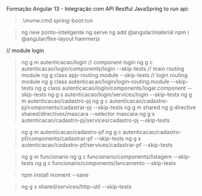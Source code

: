 Formação Angular 13 - Integração com API Restful JavaSpring
to run api:
>	.\mvnw.cmd spring-boot:run

>	ng new ponto-inteligente
>	ng serve 
>	ng add @angular/material
>	npm i @angular/flex-layout hammerjs

// module login
>	ng g m autenticacao/login
// component login
>	ng g c autenticacao/login/components/login --skip-tests
// main routing module
>	ng g class app-routing.module --skip-tests
// login routing module
>	ng g class autenticacao/login/login-routing.module --skip-tests
>	ng g class autenticacao/login/components/logar.component --skip-tests
>	ng g s autenticacao/login/services/login --skip-tests
>	ng g m autenticacao/cadastro-pj
>	ng g c autenticacao/cadastro-pj/components/cadastrar-pj --skip-tests
>	ng g m shared
>	ng g directive shared/directives/mascara --selector mascara 
>	ng g s autenticacao/cadastro-pj/services/cadastro-pj --skip-tests

>	ng g m autenticacao/cadastro-pf
>	ng g c autenticacao/cadastro-pf/components/cadastrar-pf --skip-tests
>	ng g s autenticacao/cadastro-pf/services/cadastrar-pf --skip-tests

>	ng g m funcionario
>	ng g c funcionario/components/listagem --skip-tests
>	ng g c funcionario/components/lancamento --skip-tests

>	npm install moment --save

>	ng g s shared/services/http-util --skip-tests